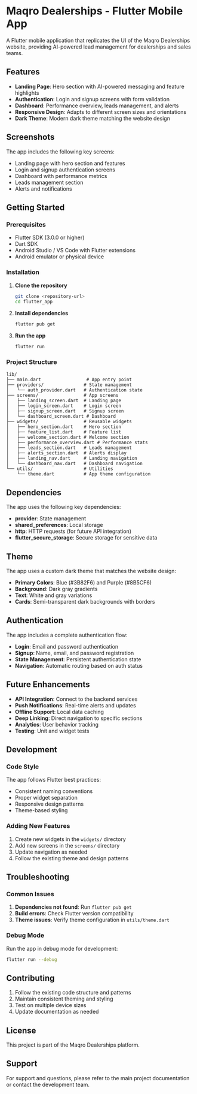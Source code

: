 # Maqro Dealerships - Flutter Mobile App

A Flutter mobile application that replicates the UI of the Maqro Dealerships website, providing AI-powered lead management for dealerships and sales teams.

## Features

- **Landing Page**: Hero section with AI-powered messaging and feature highlights
- **Authentication**: Login and signup screens with form validation
- **Dashboard**: Performance overview, leads management, and alerts
- **Responsive Design**: Adapts to different screen sizes and orientations
- **Dark Theme**: Modern dark theme matching the website design

## Screenshots

The app includes the following key screens:
- Landing page with hero section and features
- Login and signup authentication screens
- Dashboard with performance metrics
- Leads management section
- Alerts and notifications

## Getting Started

### Prerequisites

- Flutter SDK (3.0.0 or higher)
- Dart SDK
- Android Studio / VS Code with Flutter extensions
- Android emulator or physical device

### Installation

1. **Clone the repository**
   ```bash
   git clone <repository-url>
   cd flutter_app
   ```

2. **Install dependencies**
   ```bash
   flutter pub get
   ```

3. **Run the app**
   ```bash
   flutter run
   ```

### Project Structure

```
lib/
├── main.dart                 # App entry point
├── providers/               # State management
│   └── auth_provider.dart   # Authentication state
├── screens/                 # App screens
│   ├── landing_screen.dart  # Landing page
│   ├── login_screen.dart    # Login screen
│   ├── signup_screen.dart   # Signup screen
│   └── dashboard_screen.dart # Dashboard
├── widgets/                 # Reusable widgets
│   ├── hero_section.dart    # Hero section
│   ├── feature_list.dart    # Feature list
│   ├── welcome_section.dart # Welcome section
│   ├── performance_overview.dart # Performance stats
│   ├── leads_section.dart   # Leads management
│   ├── alerts_section.dart  # Alerts display
│   ├── landing_nav.dart     # Landing navigation
│   └── dashboard_nav.dart   # Dashboard navigation
└── utils/                   # Utilities
    └── theme.dart           # App theme configuration
```

## Dependencies

The app uses the following key dependencies:

- **provider**: State management
- **shared_preferences**: Local storage
- **http**: HTTP requests (for future API integration)
- **flutter_secure_storage**: Secure storage for sensitive data

## Theme

The app uses a custom dark theme that matches the website design:

- **Primary Colors**: Blue (#3B82F6) and Purple (#8B5CF6)
- **Background**: Dark gray gradients
- **Text**: White and gray variations
- **Cards**: Semi-transparent dark backgrounds with borders

## Authentication

The app includes a complete authentication flow:

- **Login**: Email and password authentication
- **Signup**: Name, email, and password registration
- **State Management**: Persistent authentication state
- **Navigation**: Automatic routing based on auth status

## Future Enhancements

- **API Integration**: Connect to the backend services
- **Push Notifications**: Real-time alerts and updates
- **Offline Support**: Local data caching
- **Deep Linking**: Direct navigation to specific sections
- **Analytics**: User behavior tracking
- **Testing**: Unit and widget tests

## Development

### Code Style

The app follows Flutter best practices:
- Consistent naming conventions
- Proper widget separation
- Responsive design patterns
- Theme-based styling

### Adding New Features

1. Create new widgets in the `widgets/` directory
2. Add new screens in the `screens/` directory
3. Update navigation as needed
4. Follow the existing theme and design patterns

## Troubleshooting

### Common Issues

1. **Dependencies not found**: Run `flutter pub get`
2. **Build errors**: Check Flutter version compatibility
3. **Theme issues**: Verify theme configuration in `utils/theme.dart`

### Debug Mode

Run the app in debug mode for development:
```bash
flutter run --debug
```

## Contributing

1. Follow the existing code structure and patterns
2. Maintain consistent theming and styling
3. Test on multiple device sizes
4. Update documentation as needed

## License

This project is part of the Maqro Dealerships platform.

## Support

For support and questions, please refer to the main project documentation or contact the development team.
